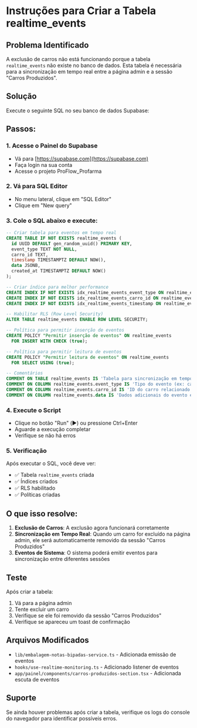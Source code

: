 # Instruções para Criar a Tabela realtime_events

## Problema Identificado
A exclusão de carros não está funcionando porque a tabela `realtime_events` não existe no banco de dados. Esta tabela é necessária para a sincronização em tempo real entre a página admin e a sessão "Carros Produzidos".

## Solução
Execute o seguinte SQL no seu banco de dados Supabase:

## Passos:

### 1. Acesse o Painel do Supabase
- Vá para [https://supabase.com](https://supabase.com)
- Faça login na sua conta
- Acesse o projeto ProFlow_Profarma

### 2. Vá para SQL Editor
- No menu lateral, clique em "SQL Editor"
- Clique em "New query"

### 3. Cole o SQL abaixo e execute:

```sql
-- Criar tabela para eventos em tempo real
CREATE TABLE IF NOT EXISTS realtime_events (
  id UUID DEFAULT gen_random_uuid() PRIMARY KEY,
  event_type TEXT NOT NULL,
  carro_id TEXT,
  timestamp TIMESTAMPTZ DEFAULT NOW(),
  data JSONB,
  created_at TIMESTAMPTZ DEFAULT NOW()
);

-- Criar índice para melhor performance
CREATE INDEX IF NOT EXISTS idx_realtime_events_event_type ON realtime_events(event_type);
CREATE INDEX IF NOT EXISTS idx_realtime_events_carro_id ON realtime_events(carro_id);
CREATE INDEX IF NOT EXISTS idx_realtime_events_timestamp ON realtime_events(timestamp);

-- Habilitar RLS (Row Level Security)
ALTER TABLE realtime_events ENABLE ROW LEVEL SECURITY;

-- Política para permitir inserção de eventos
CREATE POLICY "Permitir inserção de eventos" ON realtime_events
  FOR INSERT WITH CHECK (true);

-- Política para permitir leitura de eventos
CREATE POLICY "Permitir leitura de eventos" ON realtime_events
  FOR SELECT USING (true);

-- Comentários
COMMENT ON TABLE realtime_events IS 'Tabela para sincronização em tempo real de eventos do sistema';
COMMENT ON COLUMN realtime_events.event_type IS 'Tipo do evento (ex: carro_excluido, carro_criado)';
COMMENT ON COLUMN realtime_events.carro_id IS 'ID do carro relacionado ao evento';
COMMENT ON COLUMN realtime_events.data IS 'Dados adicionais do evento em formato JSON';
```

### 4. Execute o Script
- Clique no botão "Run" (▶️) ou pressione Ctrl+Enter
- Aguarde a execução completar
- Verifique se não há erros

### 5. Verificação
Após executar o SQL, você deve ver:
- ✅ Tabela `realtime_events` criada
- ✅ Índices criados
- ✅ RLS habilitado
- ✅ Políticas criadas

## O que isso resolve:

1. **Exclusão de Carros**: A exclusão agora funcionará corretamente
2. **Sincronização em Tempo Real**: Quando um carro for excluído na página admin, ele será automaticamente removido da sessão "Carros Produzidos"
3. **Eventos de Sistema**: O sistema poderá emitir eventos para sincronização entre diferentes sessões

## Teste
Após criar a tabela:
1. Vá para a página admin
2. Tente excluir um carro
3. Verifique se ele foi removido da sessão "Carros Produzidos"
4. Verifique se apareceu um toast de confirmação

## Arquivos Modificados
- `lib/embalagem-notas-bipadas-service.ts` - Adicionada emissão de eventos
- `hooks/use-realtime-monitoring.ts` - Adicionado listener de eventos
- `app/painel/components/carros-produzidos-section.tsx` - Adicionada escuta de eventos

## Suporte
Se ainda houver problemas após criar a tabela, verifique os logs do console do navegador para identificar possíveis erros.
